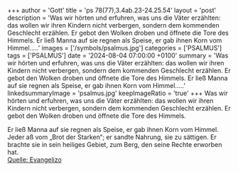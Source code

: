 +++
author = 'Gott'
title = 'ps 78(77),3.4ab.23-24.25.54'
layout = 'post'
description = 'Was wir hörten und erfuhren, was uns die Väter erzählten: das wollen wir ihren Kindern nicht verbergen, sondern dem kommenden Geschlecht erzählen.  Er gebot den Wolken droben und öffnete die Tore des Himmels.  Er ließ Manna auf sie regnen als Speise, er gab ihnen Korn vom Himmel.....'
images = ['/symbols/psalmus.jpg']
categories = ['PSALMUS']
tags = ['PSALMUS']
date = '2024-08-04 07:00:00 +0100'
summary = 'Was wir hörten und erfuhren, was uns die Väter erzählten: das wollen wir ihren Kindern nicht verbergen, sondern dem kommenden Geschlecht erzählen.  Er gebot den Wolken droben und öffnete die Tore des Himmels.  Er ließ Manna auf sie regnen als Speise, er gab ihnen Korn vom Himmel.....'
linkedsummaryImage = 'psalmus.jpg'
keepImageRatio = 'true'
+++
Was wir hörten und erfuhren, was uns die Väter erzählten:
das wollen wir ihren Kindern nicht verbergen,
sondern dem kommenden Geschlecht erzählen. 
Er gebot den Wolken droben und öffnete die Tore des Himmels.

Er ließ Manna auf sie regnen als Speise, er gab ihnen Korn vom Himmel.
Jeder aß vom „Brot der Starken“; er sandte Nahrung, sie zu sättigen.<!--more-->
Er brachte sie in sein heiliges Gebiet, zum Berg, den seine Rechte erworben hat.<br> [Quelle: Evangelizo](https://evangeliumtagfuertag.org/DE/gospel)